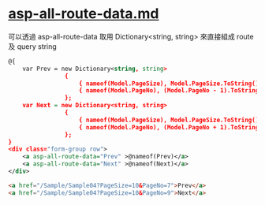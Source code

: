 # [asp-all-route-data.md](https://www.learnrazorpages.com/razor-pages/tag-helpers/anchor-tag-helper#notes)

可以透過 asp-all-route-data 取用 Dictionary<string, string> 來直接組成 route 及 query string


```xml
@{
    var Prev = new Dictionary<string, string>
                {
                    { nameof(Model.PageSize), Model.PageSize.ToString() },
                    { nameof(Model.PageNo), (Model.PageNo - 1).ToString() }
                };
    var Next = new Dictionary<string, string>
                {
                    { nameof(Model.PageSize), Model.PageSize.ToString() },
                    { nameof(Model.PageNo), (Model.PageNo + 1).ToString() }
                };
}
<div class="form-group row">
    <a asp-all-route-data="Prev" >@nameof(Prev)</a>
    <a asp-all-route-data="Next" >@nameof(Next)</a>
</div>
```

```html
<a href="/Sample/Sample04?PageSize=10&PageNo=7">Prev</a>
<a href="/Sample/Sample04?PageSize=10&PageNo=9">Next</a>
```